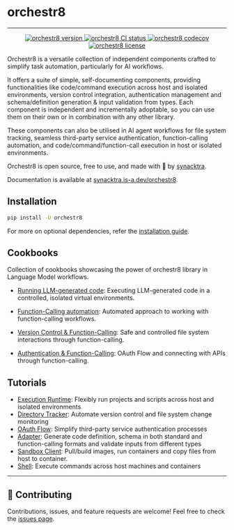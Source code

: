 # orchestr8

---

<p align="center">
    <a href="https://img.shields.io/github/v/release/synacktraa/orchestr8">
        <img src="https://img.shields.io/github/v/release/synacktraa/orchestr8" alt="orchestr8 version">
    </a>
    <a href="https://github.com/synacktraa/orchestr8/actions/workflows/main.yml">
        <img src="https://github.com/synacktraa/orchestr8/actions/workflows/main.yml/badge.svg" alt="orchestr8 CI status">
    </a>
    <a href="https://codecov.io/gh/synacktraa/orchestr8">
        <img src="https://codecov.io/gh/synacktraa/orchestr8/branch/main/graph/badge.svg" alt="orchestr8 codecov">
    </a>
    <a href="https://img.shields.io/github/license/synacktraa/orchestr8">
        <img src="https://img.shields.io/github/license/synacktraa/orchestr8" alt="orchestr8 license">
    </a>
</p>

Orchestr8 is a versatile collection of independent components crafted to simplify task automation, particularly for AI workflows.

It offers a suite of simple, self-documenting components, providing functionalities like code/command execution across host and isolated environments, version control integration, authentication management and schema/definition generation & input validation from types. Each component is independent and incrementally adoptable, so you can use them on their own or in combination with any other library.

These components can also be utilised in AI agent workflows for file system tracking, seamless third-party service authentication, function-calling automation, and code/command/function-call execution in host or isolated environments.

Orchestr8 is open source, free to use, and made with 🧡 by [synacktra](https://github.com/synacktraa).

Documentation is available at [synacktra.is-a.dev/orchestr8](https://synacktra.is-a.dev/orchestr8).

## Installation

```bash
pip install -U orchestr8
```

For more on optional dependencies, refer the [installation guide](https://synacktra.is-a.dev/orchestr8/installation).

## Cookbooks

Collection of cookbooks showcasing the power of orchestr8 library in Language Model workflows.

- [Running LLM-generated code](https://synacktra.is-a.dev/orchestr8/cookbooks/running-llm-generated-code/): Executing LLM-generated code in a controlled, isolated virtual environments.

- [Function-Calling automation](https://synacktra.is-a.dev/orchestr8/cookbooks/function-calling-automation/): Automated approach to working with function-calling workflows.

- [Version Control & Function-Calling](https://synacktra.is-a.dev/orchestr8/cookbooks/version-control-and-function-calling/): Safe and controlled file system interactions through function-calling.

- [Authentication & Function-Calling](https://synacktra.is-a.dev/orchestr8/cookbooks/authentication-and-function-calling/): OAuth Flow and connecting with APIs through function-calling.

## Tutorials

- [Execution Runtime](https://synacktra.is-a.dev/orchestr8/tutorial/execution-runtime/): Flexibly run projects and scripts across host and isolated environments
- [Directory Tracker](https://synacktra.is-a.dev/orchestr8/tutorial/directory-tracker/): Automate version control and file system change monitoring
- [OAuth Flow](https://synacktra.is-a.dev/orchestr8/tutorial/oauth-flow/): Simplify third-party service authentication processes
- [Adapter](https://synacktra.is-a.dev/orchestr8/tutorial/adapter/): Generate code definition, schema in both standard and function-calling formats and validate inputs from different types
- [Sandbox Client](https://synacktra.is-a.dev/orchestr8/tutorial/sandbox-client/): Pull/build images, run containers and copy files from host to container.
- [Shell](https://synacktra.is-a.dev/orchestr8/tutorial/shell/): Execute commands across host machines and containers

---

## 🤝 Contributing

Contributions, issues, and feature requests are welcome! Feel free to check the [issues page](https://github.com/synacktraa/tool-parse/issues).
